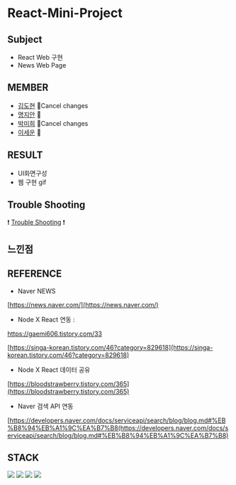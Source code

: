 # React-Mini-Project


## Subject
* React Web 구현
* News Web Page

## MEMBER
* [김도현](https://github.com/thovy) 🌷Cancel changes
* [명지안](https://github.com/주소) 🌼
* [박미희](https://github.com/PMH2906) 🌻Cancel changes
* [이세운](https://github.com/sleet99) :rose:

## RESULT
* UI화면구성
* 웹 구현 gif


## Trouble Shooting
:exclamation: [Trouble Shooting](./TroubleShooting.md) :exclamation:

## 느낀점

## REFERENCE
* Naver NEWS 

[https://news.naver.com/](https://news.naver.com/)

* Node X React 연동 : 

[https://gaemi606.tistory.com/33 ](https://gaemi606.tistory.com/33)

[https://singa-korean.tistory.com/46?category=829618](https://singa-korean.tistory.com/46?category=829618)

* Node X React 데이터 공유 

[https://bloodstrawberry.tistory.com/365](https://bloodstrawberry.tistory.com/365)  

* Naver 검색 API 연동

[https://developers.naver.com/docs/serviceapi/search/blog/blog.md#%EB%B8%94%EB%A1%9C%EA%B7%B8(https://developers.naver.com/docs/serviceapi/search/blog/blog.md#%EB%B8%94%EB%A1%9C%EA%B7%B8)                                                


## STACK
<img src="https://img.shields.io/badge/HTML5-E34F26?style=flat-square&logo=HTML5&logoColor=white"/></a> 
<img src="https://img.shields.io/badge/CSS3-1572B6?style=flat-square&logo=CSS3&logoColor=white"/></a> 
<img src="https://img.shields.io/badge/JavaScript-F7DF1E?style=flat-square&logo=JavaScript&logoColor=white"/></a> 
<img src="https://img.shields.io/badge/react-61DAFB?style=flat-square&logo=react&logoColor=black"/></a>

